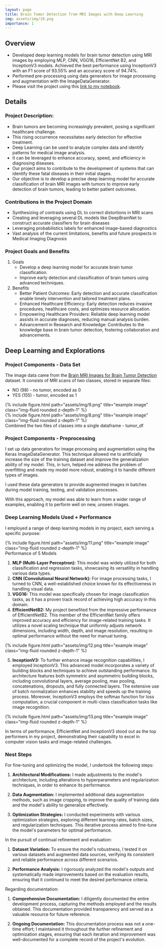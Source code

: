 ```yaml
---
layout: page
title: Brain Tumor Detection from MRI Images with Deep Learning
img: assets/img/10.png
importance: 1
---
```

## Overview
- Developed deep learning models for brain tumor detection using MRI images by employing MLP, CNN, VGG16, EfficientNet B2, and InceptionV3 models. Achieved the best performance using InceptionV3 with an F1 score of 93.55% and an accuracy score of 94.74%.
- Performed pre-processing using data generators for image processing and augmentation with the ImageDataGenerator.
- Please visit the project using this [link to my notebook](https://colab.research.google.com/drive/1toTysuD14OgQ2ZWOpBp9GFO4iaahBt57?usp=sharing).

## Details
### Project Description:
- Brain tumors are becoming increasingly prevalent, posing a significant healthcare challenge.
- This rising occurrence necessitates early detection for effective treatment.
- Deep Learning can be used to analyze complex data and identify patterns for medical image analysis. 
- It can be leveraged to enhance accuracy, speed, and efficiency in diagnosing diseases.  
- Our project aims to contribute to the development of systems that can identify these fatal diseases in their initial stages. 
- Our objective is to develop a precise deep learning model for accurate classification of brain MRI images with tumors to improve early detection of brain tumors, leading to better patient outcomes. 

### Contributions in the Project Domain 
- Synthesizing of contrasts using DL to correct distortions in MRI scans
- Creating and leveraging several DL models like DeepBrainNet to construct accurate classifiers for brain diseases
- Leveraging probabilistics labels for enhanced image-based diagnostics
- Vast analysis of the current limitations, benefits and future prospects in Medical Imaging Diagnosis

### Project Goals and Benefits
1. Goals
   - Develop a deep learning model for accurate brain tumor classification.
   - Improve early detection and classification of brain tumors using advanced techniques.
2. Benefits
   - Better Patient Outcomes: Early detection and accurate classification enable timely intervention and tailored treatment plans.
   - Enhanced Healthcare Efficiency: Early detection reduces invasive procedures, healthcare costs, and optimizes resource allocation.
   - Empowering Healthcare Providers: Reliable deep learning model assists in accurate diagnoses, reducing manual analysis burden.
   - Advancement in Research and Knowledge: Contributes to the knowledge base in brain tumor detection, fostering collaboration and advancements.

## Deep Learning and Explorations
### Project Components - Data Set
The image data came from the [Brain MRI Images for Brain Tumor Detection](https://www.kaggle.com/datasets/navoneel/brain-mri-images-for-brain-tumor-detection) dataset. It consists of MRI scans of two classes, stored in separate files:
- NO (98) - no tumor, encoded as 0
- YES (155) - tumor, encoded as 1
<div class="col">
    <div class="col-sm mt-3 mt-md-0">
        {% include figure.html path="assets/img/9.png" title="example image" class="img-fluid rounded z-depth-1" %}
    </div>
    <div class="col-sm mt-3 mt-md-0">
        {% include figure.html path="assets/img/8.png" title="example image" class="img-fluid rounded z-depth-1" %}
    </div>
</div>
<div class="caption">
    Combined the two files of classes into a single dataframe - tumor_df
</div>

### Project Components - Preprocessing
I set up data generators for image processing and augmentation using the Keras ImageDataGenerator. This technique allowed me to artificially increase the size of the training dataset and improve the generalization ability of my model. This, in turn, helped me address the problem of overfitting and made my model more robust, enabling it to handle different types of images.

I used these data generators to provide augmented images in batches during model training, testing, and validation processes.

With this approach, my model was able to learn from a wider range of examples, enabling it to perform well on new, unseen images.

### Deep Learning Models Used + Performance 
I employed a range of deep learning models in my project, each serving a specific purpose:

<div class="row">
    <div class="col-sm mt-3 mt-md-0">
        {% include figure.html path="assets/img/11.png" title="example image" class="img-fluid rounded z-depth-1" %}
    </div>
</div>
<div class="caption">
    Performance of 5 Models
</div>

1. **MLP (Multi-Layer Perceptron):** This model was widely utilized for both classification and regression tasks, showcasing its versatility in handling various data types.
2. **CNN (Convolutional Neural Network):** For image processing tasks, I turned to CNN, a well-established choice known for its effectiveness in handling visual data.
3. **VGG16:** This model was specifically chosen for image classification tasks, as it has a proven track record of achieving high accuracy in this domain.
4. **EfficientNetB2:** My project benefited from the impressive performance of EfficientNetB2. This member of the EfficientNet family offers improved accuracy and efficiency for image-related training tasks. It utilizes a novel scaling technique that uniformly adjusts network dimensions, including width, depth, and image resolution, resulting in optimal performance without the need for manual tuning.

<div class="row">
    <div class="col-sm mt-3 mt-md-0">
        {% include figure.html path="assets/img/12.png title="example image" class="img-fluid rounded z-depth-1" %}
    </div>
</div>

5. **InceptionV3:** To further enhance image recognition capabilities, I employed InceptionV3. This advanced model incorporates a variety of building blocks and techniques to achieve outstanding performance. Its architecture features both symmetric and asymmetric building blocks, including convolutional layers, average pooling, max pooling, concatenations, dropouts, and fully connected layers. The extensive use of batch normalization enhances stability and speeds up the training process. Moreover, InceptionV3 employs the softmax function for loss computation, a crucial component in multi-class classification tasks like image recognition.

<div class="row">
    <div class="col-sm mt-3 mt-md-0">
        {% include figure.html path="assets/img/13.png title="example image" class="img-fluid rounded z-depth-1" %}
    </div>
</div>

In terms of performance, EfficientNet and InceptionV3 stood out as the top performers in my project, demonstrating their capability to excel in computer vision tasks and image-related challenges.

### Nest Steps
For fine-tuning and optimizing the model, I undertook the following steps:

1. **Architectural Modifications:** I made adjustments to the model's architecture, including alterations to hyperparameters and regularization techniques, in order to enhance its performance.

2. **Data Augmentation:** I implemented additional data augmentation methods, such as image cropping, to improve the quality of training data and the model's ability to generalize effectively.

3. **Optimization Strategies:** I conducted experiments with various optimization strategies, exploring different learning rates, batch sizes, and regularization techniques. This iterative process aimed to fine-tune the model's parameters for optimal performance.

In the pursuit of continual refinement and evaluation:

1. **Dataset Variation:** To ensure the model's robustness, I tested it on various datasets and augmented data sources, verifying its consistent and reliable performance across different scenarios.

2. **Performance Analysis:** I rigorously analyzed the model's outputs and systematically made improvements based on the evaluation results, ensuring that it continued to meet the desired performance criteria.

Regarding documentation:

1. **Comprehensive Documentation:** I diligently documented the entire development process, capturing the methods employed and the results obtained. This documentation provided transparency and served as a valuable resource for future reference.

2. **Ongoing Documentation:** This documentation process was not a one-time effort; I maintained it throughout the further refinement and optimization stages, ensuring that each iteration and improvement was well-documented for a complete record of the project's evolution.
